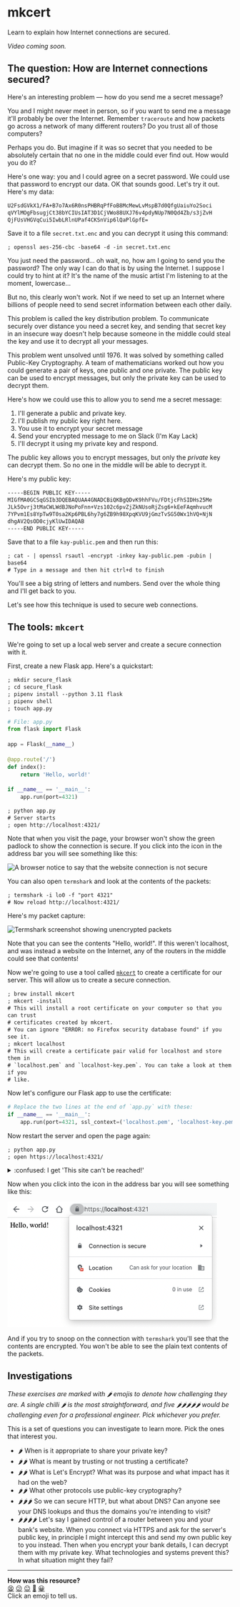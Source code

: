 # mkcert

Learn to explain how Internet connections are secured.

<!-- OMITTED -->

_Video coming soon._

## The question: How are Internet connections secured?

Here's an interesting problem — how do you send me a secret message?

You and I might never meet in person, so if you want to send me a message it'll
probably be over the Internet. Remember `traceroute` and how packets go across a
network of many different routers? Do you trust all of those computers?

Perhaps you do. But imagine if it was so secret that you needed to be absolutely
certain that no one in the middle could ever find out. How would you do it?

Here's one way: you and I could agree on a secret password. We could use that
password to encrypt our data. OK that sounds good. Let's try it out. Here's my
data:

```
U2FsdGVkX1/FA+B7o7Ax6R0nsPHBRqPfFoB8McMewLvMspB7d0QfgUaiuYo2Soci
qVYlMOgFbsugjCt38bYCIUsIAT3D1CjVWo88UXJ76v4pdyNUp7N0Qd4Zb/s3jZvH
QjFUsVHGVqCui5IwbLRlnUPaf4CKSnVip6lQaPlGpfE=
```

Save it to a file `secret.txt.enc` and you can decrypt it using this command:

```
; openssl aes-256-cbc -base64 -d -in secret.txt.enc
```

You just need the password... oh wait, no, how am I going to send you the
password? The only way I can do that is by using the Internet. I suppose I could
try to hint at it? It's the name of the music artist I'm listening to at the
moment, lowercase...

But no, this clearly won't work. Not if we need to set up an Internet where
billions of people need to send secret information between each other daily. 

This problem is called the key distribution problem. To communicate securely
over distance you need a secret key, and sending that secret key in an insecure
way doesn't help because someone in the middle could steal the key and use it to
decrypt all your messages.

This problem went unsolved until 1976. It was solved by something called
Public-Key Cryptography. A team of mathematicians worked out how you could
generate a pair of keys, one public and one private. The public key can be used
to encrypt messages, but only the private key can be used to decrypt them.

Here's how we could use this to allow you to send me a secret message:

1. I'll generate a public and private key.
2. I'll publish my public key right here.
3. You use it to encrypt your secret message
4. Send your encrypted message to me on Slack (I'm Kay Lack)
5. I'll decrypt it using my private key and respond.

The public key allows you to encrypt messages, but only the _private_ key can
decrypt them. So no one in the middle will be able to decrypt it.

Here's my public key:

```
-----BEGIN PUBLIC KEY-----
MIGfMA0GCSqGSIb3DQEBAQUAA4GNADCBiQKBgQDvK9hhFVu/FDtjcFhSIDHs25Me
JLk5Ovrj3tMaCWLWdBJNoPoFnn+Vzs102c6pvZjZkNUsoRjZsg6+kEeFAqmhvucM
7YPvm1Es8YpTw9T0sa2Kp6PBL6hy7g6ZB9h98XpqKVU9jGmzTvSG50Wx1hVQ+NjN
dhgAV2QsOD0cjyKlUwIDAQAB
-----END PUBLIC KEY-----
```

Save that to a file `kay-public.pem` and then run this:

```shell
; cat - | openssl rsautl -encrypt -inkey kay-public.pem -pubin | base64
# Type in a message and then hit ctrl+d to finish
```

You'll see a big string of letters and numbers. Send over the whole thing and
I'll get back to you.

<!-- OMITTED -->

Let's see how this technique is used to secure web connections.

## The tools: `mkcert`

We're going to set up a local web server and create a secure connection with it.

First, create a new Flask app. Here's a quickstart:

```shell
; mkdir secure_flask
; cd secure_flask
; pipenv install --python 3.11 flask
; pipenv shell
; touch app.py
```

```python
# File: app.py
from flask import Flask

app = Flask(__name__)

@app.route('/')
def index():
    return 'Hello, world!'

if __name__ == '__main__':
    app.run(port=4321)
```

```shell
; python app.py
# Server starts
; open http://localhost:4321/
```

Note that when you visit the page, your browser won't show the green padlock to
show the connection is secure. If you click into the icon in the address bar you
will see something like this:

![A browser notice to say that the website connection is not
secure](../resources/insecure-notice.png)

You can also open `termshark` and look at the contents of the packets:

```shell
; termshark -i lo0 -f "port 4321"
# Now reload http://localhost:4321/
```

Here's my packet capture:

![Termshark screenshot showing unencrypted
packets](../resources/termshark-insecure-http.png)

Note that you can see the contents "Hello, world!". If this weren't localhost,
and was instead a website on the Internet, any of the routers in the middle
could see that contents!

Now we're going to use a tool called
[`mkcert`](https://github.com/FiloSottile/mkcert) to create a certificate for
our server. This will allow us to create a secure connection.

```shell
; brew install mkcert
; mkcert -install
# This will install a root certificate on your computer so that you can trust
# certificates created by mkcert.
# You can ignore "ERROR: no Firefox security database found" if you see it.
; mkcert localhost
# This will create a certificate pair valid for localhost and store them in
# `localhost.pem` and `localhost-key.pem`. You can take a look at them if you
# like.
```

Now let's configure our Flask app to use the certificate:

```python
# Replace the two lines at the end of `app.py` with these:
if __name__ == '__main__':
    app.run(port=4321, ssl_context=('localhost.pem', 'localhost-key.pem'))
```

Now restart the server and open the page again:

```shell
; python app.py
; open https://localhost:4321/
```

<details>
  <summary>:confused: I get 'This site can't be reached!'</summary>

  ---

  Make sure you've got `https` at the start of the url _with the `s`_. It won't
  work if you haven't.

  Contact your coach if you're still having trouble.

  ---

</details>

Now when you click into the icon in the address bar you will see something like
this:

![A browser notice to say that the website connection is secure](../resources/secure-notice.png)

And if you try to snoop on the connection with `termshark` you'll see that the
contents are encrypted. You won't be able to see the plain text contents of the
packets.

## Investigations

_These exercises are marked with :hot_pepper: emojis to denote how challenging
they are. A single chilli :hot_pepper: is the most straightforward, and five
:hot_pepper::hot_pepper::hot_pepper::hot_pepper::hot_pepper: would be
challenging even for a professional engineer. Pick whichever you prefer._

This is a set of questions you can investigate to learn more. Pick the ones that
interest you.

* :hot_pepper: When is it appropriate to share your private key?
* :hot_pepper::hot_pepper: What is meant by trusting or not trusting a
  certificate?
* :hot_pepper::hot_pepper: What is Let's Encrypt? What was its purpose and what
  impact has it had on the web?
* :hot_pepper::hot_pepper: What other protocols use public-key cryptography?
* :hot_pepper::hot_pepper::hot_pepper: So we can secure HTTP, but what about
  DNS? Can anyone see your DNS lookups and thus the domains you're intending to
  visit?
* :hot_pepper::hot_pepper::hot_pepper::hot_pepper: Let's say I gained control of
  a router between you and your bank's website. When you connect via HTTPS and
  ask for the server's public key, in principle I might intercept this and send
  my own public key to you instead. Then when you encrypt your bank details, I
  can decrypt them with my private key. What technologies and systems prevent
  this? In what situation might they fail?


<!-- BEGIN GENERATED SECTION DO NOT EDIT -->

---

**How was this resource?**  
[😫](https://airtable.com/shrUJ3t7KLMqVRFKR?prefill_Repository=makersacademy%2Fcloud-deployment&prefill_File=01_internet%2F06_mkcert_bite.md&prefill_Sentiment=😫) [😕](https://airtable.com/shrUJ3t7KLMqVRFKR?prefill_Repository=makersacademy%2Fcloud-deployment&prefill_File=01_internet%2F06_mkcert_bite.md&prefill_Sentiment=😕) [😐](https://airtable.com/shrUJ3t7KLMqVRFKR?prefill_Repository=makersacademy%2Fcloud-deployment&prefill_File=01_internet%2F06_mkcert_bite.md&prefill_Sentiment=😐) [🙂](https://airtable.com/shrUJ3t7KLMqVRFKR?prefill_Repository=makersacademy%2Fcloud-deployment&prefill_File=01_internet%2F06_mkcert_bite.md&prefill_Sentiment=🙂) [😀](https://airtable.com/shrUJ3t7KLMqVRFKR?prefill_Repository=makersacademy%2Fcloud-deployment&prefill_File=01_internet%2F06_mkcert_bite.md&prefill_Sentiment=😀)  
Click an emoji to tell us.

<!-- END GENERATED SECTION DO NOT EDIT -->
